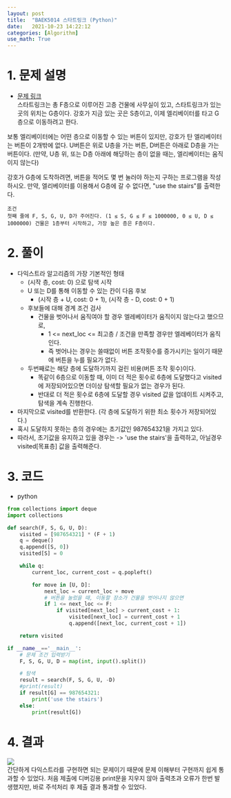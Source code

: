 ```yaml
---
layout: post
title:  "BAEK5014 스타트링크 (Python)"
date:   2021-10-23 14:22:12
categories: [Algorithm]
use_math: True
---
```


# 1. 문제 설명
* [문제 링크](https://www.acmicpc.net/problem/5014)  
스타트링크는 총 F층으로 이루어진 고층 건물에 사무실이 있고, 스타트링크가 있는 곳의 위치는 G층이다. 강호가 지금 있는 곳은 S층이고, 이제 엘리베이터를 타고 G층으로 이동하려고 한다.  

보통 엘리베이터에는 어떤 층으로 이동할 수 있는 버튼이 있지만, 강호가 탄 엘리베이터는 버튼이 2개밖에 없다. U버튼은 위로 U층을 가는 버튼, D버튼은 아래로 D층을 가는 버튼이다. (만약, U층 위, 또는 D층 아래에 해당하는 층이 없을 때는, 엘리베이터는 움직이지 않는다)  

강호가 G층에 도착하려면, 버튼을 적어도 몇 번 눌러야 하는지 구하는 프로그램을 작성하시오. 만약, 엘리베이터를 이용해서 G층에 갈 수 없다면, "use the stairs"를 출력한다.  

```
조건
첫째 줄에 F, S, G, U, D가 주어진다. (1 ≤ S, G ≤ F ≤ 1000000, 0 ≤ U, D ≤ 1000000) 건물은 1층부터 시작하고, 가장 높은 층은 F층이다.
```

# 2. 풀이
* 다익스트라 알고리즘의 가장 기본적인 형태
    * (시작 층, cost: 0) 으로 탐색 시작
    * U 또는 D를 통해 이동할 수 있는 칸이 다음 후보
        * (시작 층 + U, cost: 0 + 1), (시작 층 - D, cost: 0 + 1)
    * 후보들에 대해 경계 조건 검사
        * 건물을 벗어나서 움직여야 할 경우 엘레베이터가 움직이지 않는다고 했으므로,
            * 1 <= next_loc <= 최고층 / 조건을 만족할 경우만 엘레베이터가 움직인다.
            * 즉 벗어나는 경우는 쓸때없이 버튼 조작횟수를 증가시키는 일이기 때문에 버튼을 누를 필요가 없다.
    * 두번째로는 해당 층에 도달하기까지 걸린 비용(버튼 조작 횟수)이다.
        * 똑같이 6층으로 이동할 때, 이미 더 적은 횟수로 6층에 도달했다고 visited에 저장되어있으면 더이상 탐색할 필요가 없는 경우가 된다.
        * 반대로 더 적은 횟수로 6층에 도달할 경우 visited 값을 업데이트 시켜주고, 탐색을 계속 진행한다.
* 마지막으로 visited를 반환한다. (각 층에 도달하기 위한 최소 횟수가 저장되어있다.)
* 혹시 도달하지 못하는 층의 경우에는 초기값인 987654321을 가지고 있다.
* 따라서, 초기값을 유지하고 있을 경우는 -> 'use the stairs'을 출력하고, 아닐경우 visited[목표층] 값을 출력해준다.

# 3. 코드
* python

```python
from collections import deque
import collections

def search(F, S, G, U, D):
    visited = [987654321] * (F + 1)
    q = deque()
    q.append([S, 0])
    visited[S] = 0

    while q:
        current_loc, current_cost = q.popleft()

        for move in [U, D]:
            next_loc = current_loc + move
            # 버튼을 눌렀을 때, 이동할 장소가 건물을 벗어나지 않으면
            if 1 <= next_loc <= F:
                if visited[next_loc] > current_cost + 1:
                    visited[next_loc] = current_cost + 1
                    q.append([next_loc, current_cost + 1])

    return visited

if __name__=='__main__':
    # 문제 조건 입력받기
    F, S, G, U, D = map(int, input().split())

    # 탐색
    result = search(F, S, G, U, -D)
    #print(result)
    if result[G] == 987654321:
        print('use the stairs')
    else:
        print(result[G])

```

# 4. 결과
![](/assets/image/Algorithms/baek_5014_1.PNG)  
간단하게 다익스트라를 구현하면 되는 문제이기 때문에 문제 이해부터 구현까지 쉽게 통과할 수 있었다. 처음 제출에 디버깅용 print문을 지우지 않아 출력초과 오류가 한번 발생했지만, 바로 주석처리 후 제출 결과 통과할 수 있었다.